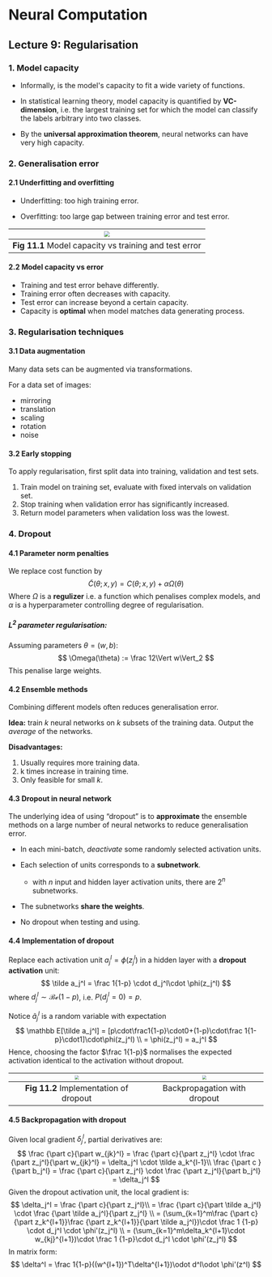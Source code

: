 # Neural Computation



## Lecture 9: Regularisation



### 1. Model capacity

- Informally, is the model's capacity to fit a wide variety of functions.

- In statistical learning theory, model capacity is quantified by **VC-dimension**, i.e. the largest training set for which the model can classify the labels arbitrary into two classes.

- By the **universal approximation theorem**, neural networks can have very high capacity.



### 2. Generalisation error

#### 2.1 Underfitting and overfitting

- Underfitting: too high training error.

- Overfitting: too large gap between training error and test error.



| <img src="/Users/kevinxu95/ACS/NC/Notes/NC_Lecture 9.assets/Screenshot 2020-05-23 at 14.39.46.png" style="zoom:67%;" /> |
| :----------------------------------------------------------: |
|    **Fig 11.1** Model capacity vs training and test error    |



#### 2.2 Model capacity vs error

- Training and test error behave differently.
- Training error often decreases with capacity.
- Test error can increase beyond a certain capacity.
- Capacity is **optimal** when model matches data generating process.



### 3. Regularisation techniques

#### 3.1 Data augmentation

Many data sets can be augmented via transformations.

For a data set of images:

- mirroring
- translation
- scaling
- rotation
- noise



#### 3.2 Early stopping

To apply regularisation, first split data into training, validation and test sets.

1. Train model on training set, evaluate with fixed intervals on validation set.
2. Stop training when validation error has significantly increased.
3. Return model parameters when validation loss was the lowest.



### 4. Dropout

#### 4.1 Parameter norm penalties

We replace cost function by
$$
\tilde C(\theta; x, y) = C(\theta;x,y) + \alpha \Omega(\theta)
$$
Where $\Omega$ is a **regulizer** i.e. a function which penalises complex models, and $\alpha$ is a hyperparameter controlling degree of regularisation.

##### $L^2$ parameter regularisation:

Assuming parameters $\theta=(w,b)$:
$$
\Omega(\theta) := \frac 12\Vert w\Vert_2
$$
This penalise large weights.



#### 4.2 Ensemble methods

Combining different models often reduces generalisation error.

**Idea:** train $k$ neural networks on $k$ subsets of the training data. Output the *average* of the networks.

**Disadvantages:**

1. Usually requires more training data.
2. k times increase in training time.
3. Only feasible for small $k$.



#### 4.3 Dropout in neural network

The underlying idea of using “dropout” is to **approximate** the ensemble methods on a large number of neural networks to reduce generalisation error.

- In each mini-batch, *deactivate* some randomly selected activation units.
- Each selection of units corresponds to a **subnetwork**. 
  - with $n$ input and hidden layer activation units, there are $2^n$ subnetworks.
- The subnetworks **share the weights**.

- No dropout when testing and using.



#### 4.4 Implementation of dropout

Replace each activation unit $a_j^l = \phi(z_j^l)$ in a hidden layer with a **dropout activation** unit:
$$
\tilde a_j^l = \frac 1{1-p} \cdot d_j^l\cdot \phi(z_j^l)
$$
where $d_j^l \sim \mathcal {Be}(1-p)$, i.e. $P(d_j^l=0)=p$.

Notice $\tilde a_j^l$ is a random variable with expectation
$$
\mathbb E[\tilde a_j^l] = [p\cdot\frac1{1-p}\cdot0+(1-p)\cdot\frac 1{1-p}\cdot1]\cdot\phi(z_j^l)
\\ = \phi(z_j^l) = a_j^l
$$
Hence, choosing the factor $\frac 1{1-p}$ normalises the expected activation identical to the activation without dropout.



| <img src="/Users/kevinxu95/ACS/NC/Notes/NC_Lecture 9.assets/Screenshot 2020-05-23 at 15.22.35.png" style="zoom:50%;" /> | <img src="/Users/kevinxu95/ACS/NC/Notes/NC_Lecture 9.assets/Screenshot 2020-05-23 at 15.23.11.png" style="zoom:50%;" /> |
| :----------------------------------------------------------: | :----------------------------------------------------------: |
|            **Fig 11.2** Implementation of dropout            |                 Backpropagation with dropout                 |



#### 4.5 Backpropagation with dropout

Given local gradient $\delta_j^l$, partial derivatives are:
$$
\frac {\part c}{\part w_{jk}^l} = \frac {\part c}{\part z_j^l} \cdot \frac {\part z_j^l}{\part w_{jk}^l} = \delta_j^l \cdot \tilde a_k^{l-1}\\
\frac {\part c }{\part b_j^l} = \frac {\part c}{\part z_j^l} \cdot \frac {\part z_j^l}{\part b_j^l} = \delta_j^l
$$
Given the dropout activation unit, the local gradient is:
$$
\delta_j^l = \frac {\part c}{\part z_j^l}\\ = \frac {\part c}{\part \tilde a_j^l} \cdot \frac {\part \tilde a_j^l}{\part z_j^l} \\ = (\sum_{k=1}^m\frac {\part c}{\part z_k^{l+1}}\frac {\part z_k^{l+1}}{\part \tilde a_j^l})\cdot \frac 1 {1-p} \cdot d_j^l \cdot \phi'(z_j^l)
\\ = (\sum_{k=1}^m\delta_k^{l+1}\cdot w_{kj}^{l+1})\cdot \frac 1 {1-p}\cdot d_j^l \cdot \phi'(z_j^l)
$$
In matrix form:
$$
\delta^l = \frac 1{1-p}((w^{l+1})^T\delta^{l+1})\odot d^l\odot \phi'(z^l)
$$

